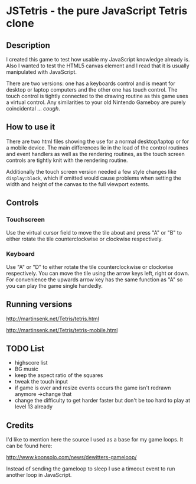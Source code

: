 # JSTetris - the pure JavaScript Tetris clone

## Description
I created this game to test how usable my JavaScript knowledge already is. Also I wanted to test the HTML5 canvas element and I read that it is usually manipulated with JavaScript.

There are two versions: one has a keyboards control and is meant for desktop or laptop computers and the other one has touch control. The touch control is tightly connected to the drawing routine as this game uses a virtual control. Any similarities to your old Nintendo Gameboy are purely coincidental ... *cough*.

## How to use it
There are two html files showing the use for a normal desktop/laptop or for a mobile device. The main differences lie in the load of the control routines and event handlers as well as the rendering routines, as the touch screen controls are tightly knit with the rendering routine. 

Additionally the touch screen version needed a few style changes like `display:block`, which if omitted would cause problems when setting the width and height of the canvas to the full viewport extents.

## Controls
### Touchscreen
Use the virtual cursor field to move the tile about and press "A" or "B" to either rotate the tile counterclockwise or clockwise respectively.

### Keyboard
Use "A" or "D" to either rotate the tile counterclockwise or clockwise respectively. You can move the tile using the arrow keys left, right or down. For convenience the upwards arrow key has the same function as "A" so you can play the game single handedly.

## Running versions
http://martinsenk.net/Tetris/tetris.html

http://martinsenk.net/Tetris/tetris-mobile.html

## TODO List
- highscore list
- BG music
- keep the aspect ratio of the squares
- tweak the touch input
- if game is over and resize events occurs the game isn't redrawn anymore ->change that
- change the difficulty to get harder faster but don't be too hard to play at level 13 already

## Credits
I'd like to mention here the source I used as a base for my game loops. It can be found here:

http://www.koonsolo.com/news/dewitters-gameloop/

Instead of sending the gameloop to sleep I use a timeout event to run another loop in JavaScript.
